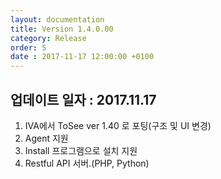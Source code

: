 ```yaml
---
layout: documentation
title: Version 1.4.0.00
category: Release
order: 5
date : 2017-11-17 12:00:00 +0100
---
```


## 업데이트 일자 : 2017.11.17
  1. IVA에서 ToSee ver 1.40 로 포팅(구조 및 UI 변경)
  2. Agent 지원
  3. Install 프로그램으로 설치 지원
  4. Restful API 서버.(PHP, Python)
